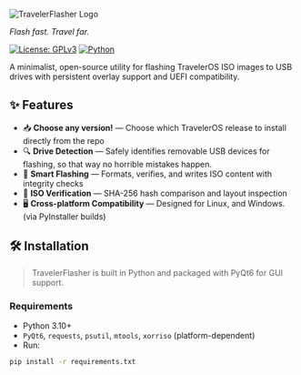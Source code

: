 ![TravelerFlasher Logo](assets/traveler-logo.png)

*Flash fast. Travel far.*

[![License: GPLv3](https://img.shields.io/badge/license-GPLv3-blue)](LICENSE)
[![Python](https://img.shields.io/badge/python-3.10+-brightgreen)](https://www.python.org)

A minimalist, open-source utility for flashing TravelerOS ISO images to USB drives with persistent overlay support and UEFI compatibility.

## ✨ Features

- 📥 **Choose any version!** — Choose which TravelerOS release to install directly from the repo
- 🔍 **Drive Detection** — Safely identifies removable USB devices for flashing, so that way no horrible mistakes happen.
- 🧠 **Smart Flashing** — Formats, verifies, and writes ISO content with integrity checks
- 🔐 **ISO Verification** — SHA-256 hash comparison and layout inspection
- 🖥️ **Cross-platform Compatibility** — Designed for Linux, and Windows. (via PyInstaller builds)

## 🛠️ Installation

> TravelerFlasher is built in Python and packaged with PyQt6 for GUI support.

### Requirements
- Python 3.10+
- `PyQt6`, `requests`, `psutil`, `mtools`, `xorriso` (platform-dependent)
- Run:
```bash
pip install -r requirements.txt
